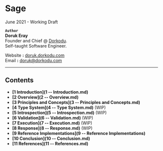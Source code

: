 # Sage

June 2021 - Working Draft

**`Author`**<br>  **Doruk Eray**<br>  Founder and Chief @ [Dorkodu](https://dorkodu.com).<br>  Self-taught Software Engineer.

  Website **:** [doruk.dorkodu.com](https://doruk.dorkodu.com)<br>  Email **:** [doruk@dorkodu.com](mailto:doruk@dorkodu.com)

------

## Contents

-   **[1 Introduction](1 -- Introduction.md)**
-   **[2 Overview](2 -- Overview.md)**
-   **[3 Principles and Concepts](3 -- Principles and Concepts.md)**
-   **[4 Type System](4 -- Type System.md)** (WIP)
 -   **[5 Introspection](5 -- Introspection.md)** (WIP)
 -   **[6 Validation](6 -- Validation.md)** (WIP)
 -   **[7 Execution](7 -- Execution.md)** (WIP)
 -   **[8 Response](8 -- Response.md)** (WIP)
-   **[9 Reference Implementations](9 -- Reference Implementations)**
-   **[10 Conclusion](10 -- Conclusion.md)**
-   **[11 References](11 -- References.md)**

[^WIP]: Work in progress.